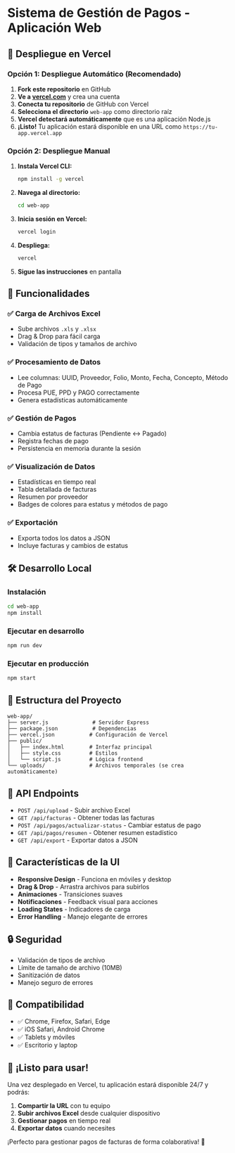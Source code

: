 # Sistema de Gestión de Pagos - Aplicación Web

## 🚀 Despliegue en Vercel

### Opción 1: Despliegue Automático (Recomendado)

1. **Fork este repositorio** en GitHub
2. **Ve a [vercel.com](https://vercel.com)** y crea una cuenta
3. **Conecta tu repositorio** de GitHub con Vercel
4. **Selecciona el directorio** `web-app` como directorio raíz
5. **Vercel detectará automáticamente** que es una aplicación Node.js
6. **¡Listo!** Tu aplicación estará disponible en una URL como `https://tu-app.vercel.app`

### Opción 2: Despliegue Manual

1. **Instala Vercel CLI:**
   ```bash
   npm install -g vercel
   ```

2. **Navega al directorio:**
   ```bash
   cd web-app
   ```

3. **Inicia sesión en Vercel:**
   ```bash
   vercel login
   ```

4. **Despliega:**
   ```bash
   vercel
   ```

5. **Sigue las instrucciones** en pantalla

## 🎯 Funcionalidades

### ✅ **Carga de Archivos Excel**
- Sube archivos `.xls` y `.xlsx`
- Drag & Drop para fácil carga
- Validación de tipos y tamaños de archivo

### ✅ **Procesamiento de Datos**
- Lee columnas: UUID, Proveedor, Folio, Monto, Fecha, Concepto, Método de Pago
- Procesa PUE, PPD y PAGO correctamente
- Genera estadísticas automáticamente

### ✅ **Gestión de Pagos**
- Cambia estatus de facturas (Pendiente ↔ Pagado)
- Registra fechas de pago
- Persistencia en memoria durante la sesión

### ✅ **Visualización de Datos**
- Estadísticas en tiempo real
- Tabla detallada de facturas
- Resumen por proveedor
- Badges de colores para estatus y métodos de pago

### ✅ **Exportación**
- Exporta todos los datos a JSON
- Incluye facturas y cambios de estatus

## 🛠️ Desarrollo Local

### Instalación
```bash
cd web-app
npm install
```

### Ejecutar en desarrollo
```bash
npm run dev
```

### Ejecutar en producción
```bash
npm start
```

## 📁 Estructura del Proyecto

```
web-app/
├── server.js              # Servidor Express
├── package.json           # Dependencias
├── vercel.json           # Configuración de Vercel
├── public/
│   ├── index.html        # Interfaz principal
│   ├── style.css         # Estilos
│   └── script.js         # Lógica frontend
└── uploads/              # Archivos temporales (se crea automáticamente)
```

## 🔧 API Endpoints

- `POST /api/upload` - Subir archivo Excel
- `GET /api/facturas` - Obtener todas las facturas
- `POST /api/pagos/actualizar-status` - Cambiar estatus de pago
- `GET /api/pagos/resumen` - Obtener resumen estadístico
- `GET /api/export` - Exportar datos a JSON

## 🎨 Características de la UI

- **Responsive Design** - Funciona en móviles y desktop
- **Drag & Drop** - Arrastra archivos para subirlos
- **Animaciones** - Transiciones suaves
- **Notificaciones** - Feedback visual para acciones
- **Loading States** - Indicadores de carga
- **Error Handling** - Manejo elegante de errores

## 🔒 Seguridad

- Validación de tipos de archivo
- Límite de tamaño de archivo (10MB)
- Sanitización de datos
- Manejo seguro de errores

## 📱 Compatibilidad

- ✅ Chrome, Firefox, Safari, Edge
- ✅ iOS Safari, Android Chrome
- ✅ Tablets y móviles
- ✅ Escritorio y laptop

## 🚀 ¡Listo para usar!

Una vez desplegado en Vercel, tu aplicación estará disponible 24/7 y podrás:

1. **Compartir la URL** con tu equipo
2. **Subir archivos Excel** desde cualquier dispositivo
3. **Gestionar pagos** en tiempo real
4. **Exportar datos** cuando necesites

¡Perfecto para gestionar pagos de facturas de forma colaborativa! 🎉
